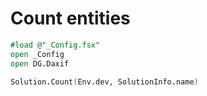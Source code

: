 # Count entities
```fsharp
#load @"_Config.fsx"
open _Config
open DG.Daxif

Solution.Count(Env.dev, SolutionInfo.name)
```